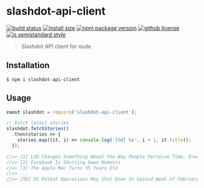 # slashdot-api-client 
[![build status](https://badgen.net/travis/vladimyr/slashdot-api-client/master)](https://travis-ci.com/vladimyr/slashdot-api-client) [![install size](https://badgen.net/packagephobia/install/slashdot-api-client)](https://packagephobia.now.sh/result?p=slashdot-api-client) [![npm package version](https://badgen.net/npm/v/slashdot-api-client)](https://npm.im/slashdot-api-client) [![github license](https://badgen.net/github/license/vladimyr/slashdot-api-client)](https://github.com/vladimyr/slashdot-api-client/blob/master/LICENSE) [![js semistandard style](https://badgen.net/badge/code%20style/semistandard/pink)](https://github.com/Flet/semistandard)

> Slashdot API client for node

## Installation

    $ npm i slashdot-api-client

## Usage

```js
const slashdot = require('slashdot-api-client');

// Fetch latest stories
slashdot.fetchStories()
  .then(stories => {
    stories.map((it, i) => console.log('[%d] %s', i + 1, it.title));
  });

//=> [1] LSD Changes Something About the Way People Perceive Time, Even At Microdoses
//=> [2] Facebook Is Shutting Down Moments
//=> [3] The Apple Mac Turns 35 Years Old
//=> ...
//=> [50] US Patent Operations May Shut Down In Second Week of February
```
